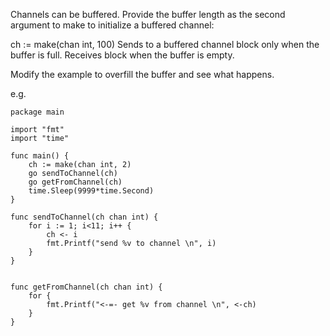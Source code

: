 Channels can be buffered. Provide the buffer length as the second argument to make to initialize a buffered channel:

ch := make(chan int, 100)
Sends to a buffered channel block only when the buffer is full. Receives block when the buffer is empty.

Modify the example to overfill the buffer and see what happens.

e.g.
```golang
package main

import "fmt"
import "time"

func main() {
	ch := make(chan int, 2)
	go sendToChannel(ch)
	go getFromChannel(ch)
	time.Sleep(9999*time.Second)
}

func sendToChannel(ch chan int) {
	for i := 1; i<11; i++ {
		ch <- i
		fmt.Printf("send %v to channel \n", i)
	}
}


func getFromChannel(ch chan int) {
	for {
		fmt.Printf("<-=- get %v from channel \n", <-ch)
	}
}
```
